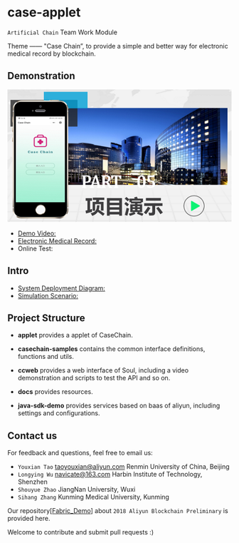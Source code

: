 # case-applet
`Artificial Chain` Team Work Module

Theme —— "Case Chain”, to provide a simple and better way for electronic medical record by blockchain.

## Demonstration
[![IMAGE](https://github.com/taoyouxian/case-applet/blob/master/docs/assets/images/video.png)](http://47.107.42.181:8080/ccweb/PcWeb/index.htm)

- [Demo Video:](http://47.107.42.181:8080/ccweb/PcWeb/)
- [Electronic Medical Record:](https://github.com/taoyouxian/case-applet/blob/master/docs/desc/case_template.pdf)
- Online Test:

## Intro
- [System Deployment Diagram:](https://github.com/taoyouxian/case-applet/blob/master/docs/desc/deployment.pdf)
- [Simulation Scenario:](https://github.com/taoyouxian/case-applet/blob/master/docs/desc/scenario.pdf)

## Project Structure
* **applet**
  provides a applet of CaseChain.

* **casechain-samples**
  contains the common interface definitions, functions and utils.

* **ccweb**
  provides a web interface of Soul, including a video demonstration and scripts to test the API and so on.

* **docs**
  provides resources.

* **java-sdk-demo**
  provides services based on baas of aliyun, including settings and configurations.

## Contact us
For feedback and questions, feel free to email us:
* `Youxian Tao` taoyouxian@aliyun.com Renmin University of China, Beijing
* `Longying Wu` navicate@163.com Harbin Institute of Technology, Shenzhen
* `Shouyue Zhao` JiangNan University, Wuxi
* `Sihang Zhang` Kunming Medical University, Kunming

Our repository[[Fabric_Demo](https://github.com/taoyouxian/Fabric_Demo)] about `2018 Aliyun Blockchain Preliminary` is provided here.

Welcome to contribute and submit pull requests :)